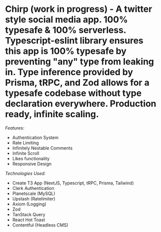 # Chirp (work in progress) - A twitter style social media app. 100% typesafe & 100% serverless. Typescript-eslint library ensures this app is 100% typesafe by preventing "any" type from leaking in. Type inference provided by Prisma, tRPC, and Zod allows for a typesafe codebase without type declaration everywhere. Production ready, infinite scaling.

_Features:_

- Authentication System
- Rate Limiting
- Infinitely Nestable Comments
- Infinite Scroll
- Likes functionality
- Responsive Design

_Technologies Used:_

- Create T3 App (NextJS, Typescript, tRPC, Prisma, Tailwind)
- Clerk Authentication
- Planetscale (MySQL)
- Upstash (Ratelimiter)
- Axiom (Logging)
- Zod
- TanStack Query
- React Hot Toast
- Contentful (Headless CMS)
